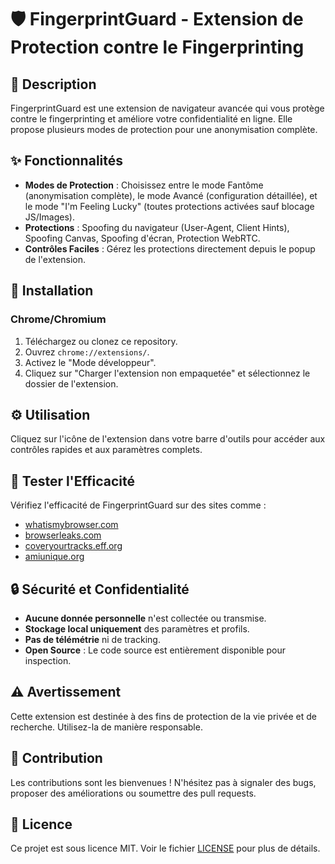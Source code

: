 # 🛡️ FingerprintGuard - Extension de Protection contre le Fingerprinting


## 📖 Description

FingerprintGuard est une extension de navigateur avancée qui vous protège contre le fingerprinting et améliore votre confidentialité en ligne. Elle propose plusieurs modes de protection pour une anonymisation complète.

## ✨ Fonctionnalités

*   **Modes de Protection** : Choisissez entre le mode Fantôme (anonymisation complète), le mode Avancé (configuration détaillée), et le mode "I'm Feeling Lucky" (toutes protections activées sauf blocage JS/Images).
*   **Protections** : Spoofing du navigateur (User-Agent, Client Hints), Spoofing Canvas, Spoofing d'écran, Protection WebRTC.
*   **Contrôles Faciles** : Gérez les protections directement depuis le popup de l'extension.

## 🚀 Installation

### Chrome/Chromium
1. Téléchargez ou clonez ce repository.
2. Ouvrez `chrome://extensions/`.
3. Activez le "Mode développeur".
4. Cliquez sur "Charger l'extension non empaquetée" et sélectionnez le dossier de l'extension.

## ⚙️ Utilisation

Cliquez sur l'icône de l'extension dans votre barre d'outils pour accéder aux contrôles rapides et aux paramètres complets.

## 🧪 Tester l'Efficacité

Vérifiez l'efficacité de FingerprintGuard sur des sites comme :
*   [whatismybrowser.com](https://www.whatismybrowser.com)
*   [browserleaks.com](https://browserleaks.com)
*   [coveryourtracks.eff.org](https://coveryourtracks.eff.org)
*   [amiunique.org](https://amiunique.org)

## 🔒 Sécurité et Confidentialité

*   **Aucune donnée personnelle** n'est collectée ou transmise.
*   **Stockage local uniquement** des paramètres et profils.
*   **Pas de télémétrie** ni de tracking.
*   **Open Source** : Le code source est entièrement disponible pour inspection.

## ⚠️ Avertissement

Cette extension est destinée à des fins de protection de la vie privée et de recherche. Utilisez-la de manière responsable.

## 🤝 Contribution

Les contributions sont les bienvenues ! N'hésitez pas à signaler des bugs, proposer des améliorations ou soumettre des pull requests.

## 📄 Licence

Ce projet est sous licence MIT. Voir le fichier [LICENSE](LICENSE) pour plus de détails.



